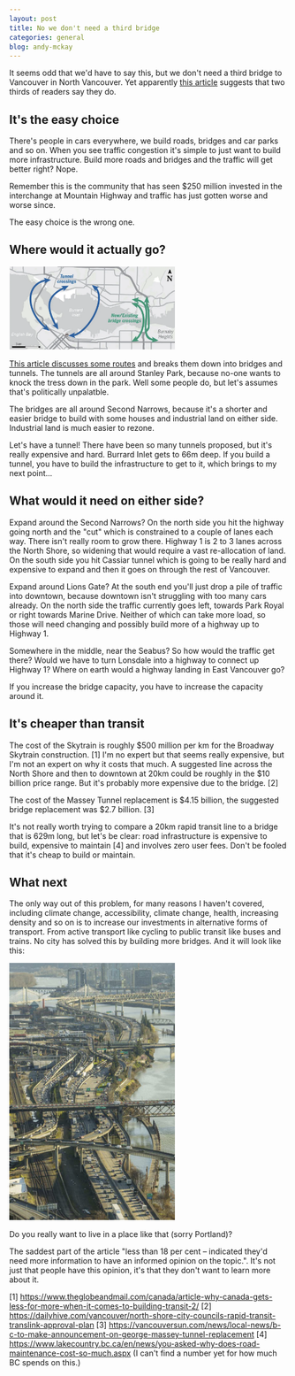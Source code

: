 ```yaml
---
layout: post
title: No we don't need a third bridge
categories: general
blog: andy-mckay
---
```


It seems odd that we'd have to say this, but we don't need a third bridge to Vancouver in North Vancouver. Yet apparently <a href="https://www.nsnews.com/opinion/almost-two-thirds-of-north-shore-readers-say-a-new-bridge-is-needed-6423723">this article</a> suggests that two thirds of readers say they do.

## It's the easy choice

There's people in cars everywhere, we build roads, bridges and car parks and so on. When you see traffic congestion it's simple to just want to build more infrastructure. Build more roads and bridges and the traffic will get better right? Nope.

Remember this is the community that has seen $250 million invested in the interchange at Mountain Highway and traffic has just gotten worse and worse since.

The easy choice is the wrong one.

## Where would it actually go?

<img src="/files/options.png" width="300px">

<a href="https://vancouversun.com/news/local-news/a-look-at-six-possible-routes-for-rapid-transit-across-burrard-inlet">This article discusses some routes</a> and breaks them down into bridges and tunnels. The tunnels are all around Stanley Park, because no-one wants to knock the tress down in the park. Well some people do, but let's assumes that's politically unpalatble.

The bridges are all around Second Narrows, because it's a shorter and easier bridge to build with some houses and industrial land on either side. Industrial land is much easier to rezone.

Let's have a tunnel! There have been so many tunnels proposed, but it's really expensive and hard. Burrard Inlet gets to 66m deep. If you build a tunnel, you have to build the infrastructure to get to it, which brings to my next point...

## What would it need on either side?

Expand around the Second Narrows? On the north side you hit the highway going north and the "cut" which is constrained to a couple of lanes each way. There isn't really room to grow there. Highway 1 is 2 to 3 lanes across the North Shore, so widening that would require a vast re-allocation of land. On the south side you hit Cassiar tunnel which is going to be really hard and expensive to expand and then it goes on through the rest of Vancouver.

Expand around Lions Gate? At the south end you'll just drop a pile of traffic into downtown, because downtown isn't struggling with too many cars already. On the north side the traffic currently goes left, towards Park Royal or right towards Marine Drive. Neither of which can take more load, so those will need changing and possibly build more of a highway up to Highway 1.

Somewhere in the middle, near the Seabus? So how would the traffic get there? Would we have to turn Lonsdale into a highway to connect up Highway 1? Where on earth would a highway landing in East Vancouver go?

If you increase the bridge capacity, you have to increase the capacity around it.

## It's cheaper than transit

The cost of the Skytrain is roughly $500 million per km for the Broadway Skytrain construction. [1] I'm no expert but that seems really expensive, but I'm not an expert on why it costs that much.  A suggested line across the North Shore and then to downtown at 20km could be roughly in the $10 billion price range. But it's probably more expensive due to the bridge. [2]

The cost of the Massey Tunnel replacement is $4.15 billion, the suggested bridge replacement was $2.7 billion. [3]

It's not really worth trying to compare a 20km rapid transit line to a bridge that is 629m long, but let's be clear: road infrastructure is expensive to build, expensive to maintain [4] and involves zero user fees. Don't be fooled that it's cheap to build or maintain.

## What next

The only way out of this problem, for many reasons I haven't covered, including climate change, accessibility, climate change, health, increasing density and so on is to increase our investments in alternative forms of transport. From active transport like cycling to public transit like buses and trains. No city has solved this by building more bridges. And it will look like this:

<img src="/files/portland.png" width="300px">

Do you really want to live in a place like that (sorry Portland)?

The saddest part of the article "less than 18 per cent – indicated they'd need more information to have an informed opinion on the topic.". It's not just that people have this opinion, it's that they don't want to learn more about it.

[1] https://www.theglobeandmail.com/canada/article-why-canada-gets-less-for-more-when-it-comes-to-building-transit-2/
[2] https://dailyhive.com/vancouver/north-shore-city-councils-rapid-transit-translink-approval-plan
[3] https://vancouversun.com/news/local-news/b-c-to-make-announcement-on-george-massey-tunnel-replacement
[4] https://www.lakecountry.bc.ca/en/news/you-asked-why-does-road-maintenance-cost-so-much.aspx (I can't find a number yet for how much BC spends on this.)